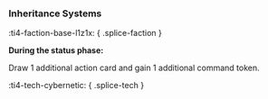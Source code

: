 ### **Inheritance Systems**
:ti4-faction-base-l1z1x:
{ .splice-faction }

**During the status phase:**

Draw 1 additional action card and gain 1 additional command token.

:ti4-tech-cybernetic:
{ .splice-tech }

